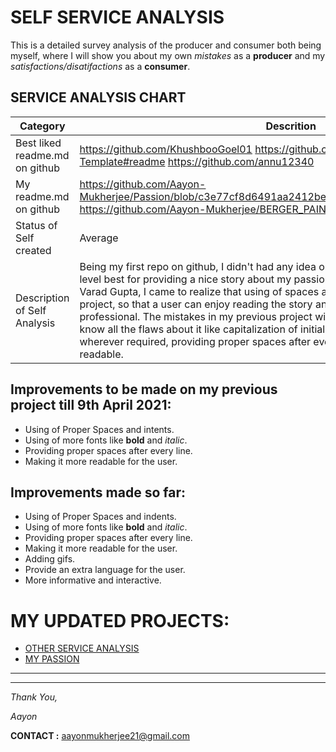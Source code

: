 # SELF SERVICE ANALYSIS


This is a detailed survey analysis of the producer and consumer both being myself, where I will show you about my own *mistakes* as a **producer** and my *satisfactions/disatifactions* as a **consumer**.

## SERVICE ANALYSIS CHART
|Category |Descrition|
|---|---|
|Best liked readme.md on github |https://github.com/KhushbooGoel01            https://github.com/othneildrew/Best-README-Template#readme     https://github.com/annu12340|
|My readme.md on github |https://github.com/Aayon-Mukherjee/Passion/blob/c3e77cf8d6491aa2412bea7388a58cd152aec097/Passion.md          https://github.com/Aayon-Mukherjee/BERGER_PAINTS_en/blob/main/Berger_en.md
|Status of Self created |Average|
|Description of Self Analysis | Being my first repo on github, I didn't had any idea or experience in the field. I tried my level best for providing a nice story about my passion but after the guidance of my sir Mr. Varad Gupta, I came to realize that using of spaces and indentation plays a vital role in a project, so that a user can enjoy reading the story and also it makes it look more professional. The mistakes in my previous project will not be repeated again as I came to know all the flaws about it like capitalization of initial letters, using **bold** and *italic* fonts wherever required, providing proper spaces after every line and making the text more readable.

## **Improvements to be made on my previous project till 9th April 2021:**

* Using of Proper Spaces and intents.
* Using of more fonts like **bold** and *italic*.
* Providing proper spaces after every line.
* Making it more readable for the user.
  
## **Improvements made so far:**
* Using of Proper Spaces and indents.
* Using of more fonts like **bold** and *italic*.
* Providing proper spaces after every line.
* Making it more readable for the user.
* Adding gifs.
* Provide an extra language for the user.
* More informative and interactive.

# **MY UPDATED PROJECTS:**
* [OTHER SERVICE ANALYSIS](https://github.com/Aayon-Mukherjee/BERGER_PAINTS_en/blob/main/Berger_en.md)
* [MY PASSION](https://github.com/Aayon-Mukherjee/Passion/blob/main/Passion.md)
---
---
*Thank You,*

*Aayon*

**CONTACT :**  aayonmukherjee21@gmail.com
